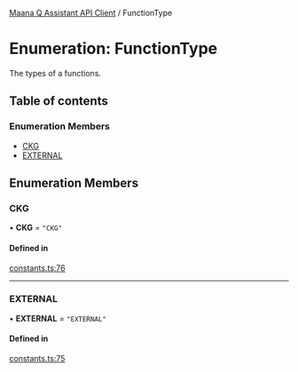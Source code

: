 [Maana Q Assistant API Client](../README.md) / FunctionType

# Enumeration: FunctionType

The types of a functions.

## Table of contents

### Enumeration Members

- [CKG](FunctionType.md#ckg)
- [EXTERNAL](FunctionType.md#external)

## Enumeration Members

### CKG

• **CKG** = ``"CKG"``

#### Defined in

[constants.ts:76](https://github.com/maana-io/q-assistant-client/blob/develop/src/constants.ts#L76)

___

### EXTERNAL

• **EXTERNAL** = ``"EXTERNAL"``

#### Defined in

[constants.ts:75](https://github.com/maana-io/q-assistant-client/blob/develop/src/constants.ts#L75)
